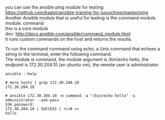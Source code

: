 you can use the ansible ping module for testing: https://github.com/ksator/ansible-training-for-junos/tree/master/ping  
Another Ansible module that is useful for testing is the command module.    
module: command  
this is a core module   
doc: http://docs.ansible.com/ansible/command_module.html   
It runs custom commands on the host and returns the results.  

To run the command command using echo, a Unix command that echoes a string to the terminal, enter the following command.  
The module is command, the module argument is /bin/echo hello, the endpoint is 172.30.204.10 (an ubuntu vm), the remote user is administrator.

```
ansible --help
```
```
# more hosts | grep 172.30.204.10
172.30.204.10
```
```
# ansible 172.30.204.10 -m command -a "/bin/echo hello" -u administrator --ask-pass
SSH password: 
172.30.204.10 | SUCCESS | rc=0 >>
hello
```

